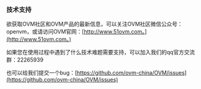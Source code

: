 ### 技术支持

欲获取OVM社区和OVM产品的最新信息，可以关注OVM社区微信公众号：openvm，或请访问OVM官网：[http://www.51ovm.com。](http://www.51ovm.com。)

如果您在使用过程中遇到了什么技术难题需要支持，可以加入我们的qq官方交流群：22265939

也可以给我们提交一个bug：[https://github.com/ovm-china/OVM/issues](https://github.com/ovm-china/OVM/issues)



